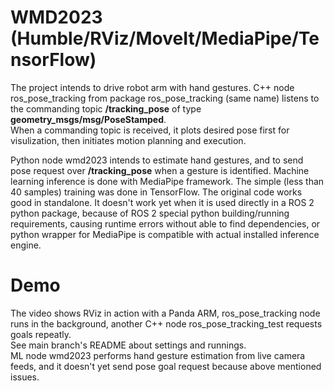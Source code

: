 # WMD2023 (Humble/RViz/MoveIt/MediaPipe/TensorFlow)
The project intends to drive robot arm with hand gestures.
C++ node ros_pose_tracking from package ros_pose_tracking (same name) listens to the commanding topic **/tracking_pose** of type **geometry_msgs/msg/PoseStamped**.  
When a commanding topic is received, it plots desired pose first for visulization, then initiates motion planning and execution.  

Python node wmd2023 intends to estimate hand gestures, and to send pose request over **/tracking_pose** when a gesture is identified.
Machine learning inference is done with MediaPipe framework. The simple (less than 40 samples) training was done in TensorFlow.
The original code works good in standalone. It doesn't work yet when it is used directly in a ROS 2 python package, because of ROS 2 special python building/running requirements, causing runtime errors without able to find dependencies, or python wrapper for MediaPipe is compatible with actual installed inference engine.

# Demo
The video shows RViz in action with a Panda ARM, ros_pose_tracking node runs in the background, another C++ node ros_pose_tracking_test requests goals repeatly.  
See main branch's README about settings and runnings.  
ML node wmd2023 performs hand gesture estimation from live camera feeds, and it doesn't yet send pose goal request because above mentioned issues.
